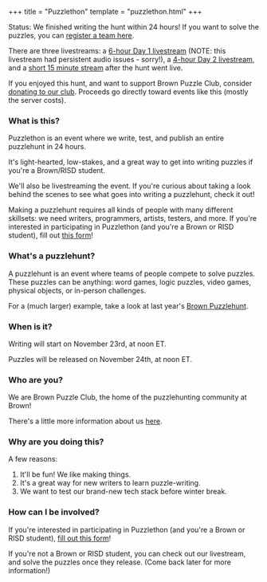+++
title = "Puzzlethon"
template = "puzzlethon.html"
+++

<span class="bold-text">Status</span>: We finished writing the hunt within 24 hours! If you want to solve the puzzles, you can [register a team here](https://puzzlethon.brownpuzzle.club/).

There are three livestreams: a [6-hour Day 1 livestream](https://www.youtube.com/watch?v=UsYU3zxQINQ&t=23610s&ab_channel=BrownPuzzlehunt) (NOTE: this livestream had persistent audio issues - sorry!), a [4-hour Day 2 livestream](https://www.youtube.com/watch?v=0GrGG0z8kjo&t=8212s&ab_channel=BrownPuzzlehunt), and a [short 15 minute stream](https://www.youtube.com/watch?v=LGhv4jE-j-c&ab_channel=BrownPuzzlehunt) after the hunt went live.

If you enjoyed this hunt, and want to support Brown Puzzle Club, consider [donating to our club](https://bbis.advancement.brown.edu/BBPhenix/give-now?did=05732af4-d994-4d40-bcd6-fb42d07b6eab). Proceeds go directly toward events like this (mostly the server costs). 

### What is this?

Puzzlethon is an event where we write, test, and publish an entire puzzlehunt in 24 hours. 

It's light-hearted, low-stakes, and a great way to get into writing puzzles if you're a Brown/RISD student.

We'll also be livestreaming the event. If you're curious about taking a look behind the scenes to see what goes into writing a puzzlehunt, check it out!

Making a puzzlehunt requires all kinds of people with many different skillsets: we need <span class="bold-text">writers</span>, <span class="bold-text">programmers</span>, <span class="bold-text">artists</span>, <span class="bold-text">testers</span>, and more. If you're interested in participating in Puzzlethon (and you're a Brown or RISD student), fill out [this form](https://forms.gle/sWsfF7gDDDtHwPKi7)! 


### What's a puzzlehunt?

A puzzlehunt is an event where teams of people compete to solve puzzles. These puzzles can be anything: word games, logic puzzles, video games, physical objects, or in-person challenges.

For a (much larger) example, take a look at last year's <a href="https://www.brownpuzzlehunt.com">Brown Puzzlehunt</a>.

### When is it?

Writing will start on November 23rd, at noon ET.

Puzzles will be released on November 24th, at noon ET.

### Who are you?

We are Brown Puzzle Club, the home of the puzzlehunting community at Brown!

There's a little more information about us <a href="/">here</a>.

### Why are you doing this?

A few reasons:

<ol>
    <li>It'll be fun! We like making things.</li>
    <li>It's a great way for new writers to learn puzzle-writing.</li>
    <li>We want to test our brand-new tech stack before winter break.</li>
</ol>

### How can I be involved?

If you're interested in participating in Puzzlethon (and you're a Brown or RISD student), [fill out this form](https://forms.gle/sWsfF7gDDDtHwPKi7)! 

If you're not a Brown or RISD student, you can check out our livestream, and solve the puzzles once they release. (Come back later for more information!)
